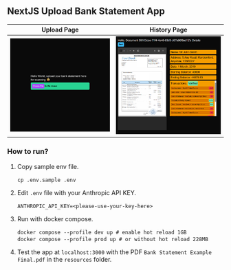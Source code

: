 ## NextJS Upload Bank Statement App

| Upload Page                          | History Page                          |
| ------------------------------------ | ------------------------------------- |
| ![](resources/bstatement-upload.png) | ![](resources/bstatement-history.png) |

### How to run?

1. Copy sample env file.
   ```
   cp .env.sample .env
   ```
2. Edit `.env` file with your Anthropic API KEY.
   ```
   ANTHROPIC_API_KEY=<please-use-your-key-here>
   ```
3. Run with docker compose.
   ```
   docker compose --profile dev up # enable hot reload 1GB
   docker compose --profile prod up # or without hot reload 228MB
   ```
4. Test the app at `localhost:3000` with the PDF `Bank Statement Example Final.pdf` in the `resources` folder.

